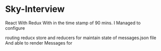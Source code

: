 # Sky-Interview
React With Redux
With in the time stamp of 90 mins. I Managed to configure 

routing
reducx store and reducers for maintain state of messages.json file
And able to render Messages for 


